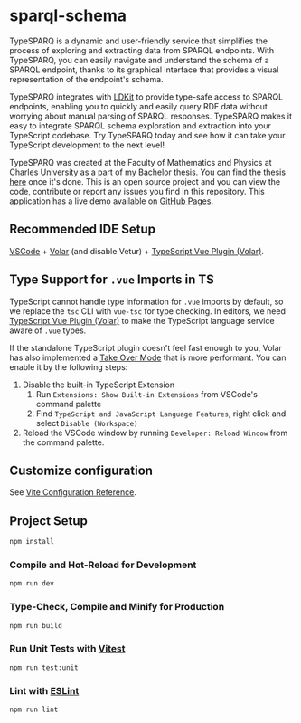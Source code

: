 # sparql-schema

TypeSPARQ is a dynamic and user-friendly service that simplifies the process of exploring and extracting data from SPARQL endpoints. With TypeSPARQ, you can easily navigate and understand the schema of a SPARQL endpoint, thanks to its graphical interface that provides a visual representation of the endpoint's schema.

TypeSPARQ integrates with [LDKit](https://ldkit.io/) to provide type-safe access to SPARQL endpoints, enabling you to quickly and easily query RDF data without worrying about manual parsing of SPARQL responses. TypeSPARQ makes it easy to integrate SPARQL schema exploration and extraction into your TypeScript codebase. Try TypeSPARQ today and see how it can take your TypeScript development to the next level!

TypeSPARQ was created at the Faculty of Mathematics and Physics
at Charles University as a part of my Bachelor thesis. You can find the thesis
[here]() once it's done. This is an open source project and you can view the code, contribute or report any issues you find in this repository. This application has a live demo available on [GitHub Pages](https://jkuzz.github.io/sparql-explorer/).

## Recommended IDE Setup

[VSCode](https://code.visualstudio.com/) + [Volar](https://marketplace.visualstudio.com/items?itemName=Vue.volar) (and disable Vetur) + [TypeScript Vue Plugin (Volar)](https://marketplace.visualstudio.com/items?itemName=Vue.vscode-typescript-vue-plugin).

## Type Support for `.vue` Imports in TS

TypeScript cannot handle type information for `.vue` imports by default, so we replace the `tsc` CLI with `vue-tsc` for type checking. In editors, we need [TypeScript Vue Plugin (Volar)](https://marketplace.visualstudio.com/items?itemName=Vue.vscode-typescript-vue-plugin) to make the TypeScript language service aware of `.vue` types.

If the standalone TypeScript plugin doesn't feel fast enough to you, Volar has also implemented a [Take Over Mode](https://github.com/johnsoncodehk/volar/discussions/471#discussioncomment-1361669) that is more performant. You can enable it by the following steps:

1. Disable the built-in TypeScript Extension
   1. Run `Extensions: Show Built-in Extensions` from VSCode's command palette
   2. Find `TypeScript and JavaScript Language Features`, right click and select `Disable (Workspace)`
2. Reload the VSCode window by running `Developer: Reload Window` from the command palette.

## Customize configuration

See [Vite Configuration Reference](https://vitejs.dev/config/).

## Project Setup

```sh
npm install
```

### Compile and Hot-Reload for Development

```sh
npm run dev
```

### Type-Check, Compile and Minify for Production

```sh
npm run build
```

### Run Unit Tests with [Vitest](https://vitest.dev/)

```sh
npm run test:unit
```

### Lint with [ESLint](https://eslint.org/)

```sh
npm run lint
```
